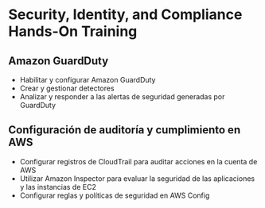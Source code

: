 # Security, Identity, and Compliance Hands-On Training

## Amazon GuardDuty
- Habilitar y configurar Amazon GuardDuty
- Crear y gestionar detectores
- Analizar y responder a las alertas de seguridad generadas por GuardDuty

## Configuración de auditoría y cumplimiento en AWS
- Configurar registros de CloudTrail para auditar acciones en la cuenta de AWS
- Utilizar Amazon Inspector para evaluar la seguridad de las aplicaciones y las instancias de EC2
- Configurar reglas y políticas de seguridad en AWS Config
